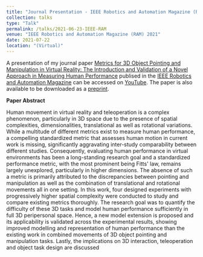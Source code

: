 ```yaml
---
title: "Journal Presentation - IEEE Robotics and Automation Magazine (RAM)"
collection: talks
type: "Talk"
permalink: /talks/2021-06-23-IEEE-RAM
venue: "IEEE Robotics and Automation Magazine (RAM) 2021"
date: 2021-07-22
location: "(Virtual)"
---
```


A presentation of my journal paper [Metrics for 3D Object Pointing and Manipulation in Virtual Reality: The Introduction and Validation of a Novel Approach in Measuring Human Performance](https://ieeexplore.ieee.org/document/9492850) publised in the [IEEE Robotics and Automation Magazine](https://ieeexplore.ieee.org/xpl/RecentIssue.jsp?punumber=100) can be accessed on [YouTube](https://www.youtube.com/watch?v=MKH2gGJQq2o). The paper is also available to be downloaded as a [preprint](https://arxiv.org/pdf/2106.06655.pdf).


<b> Paper Abstract </b>

Human movement in virtual reality and teleoperation is a complex phenomenon, particularly in 3D space due to the presence of spatial complexities, dimensionalities, translational as well as rotational variations. While a multitude of different metrics exist to measure human performance, a compelling standardized metric that assesses human motion in current work is missing, significantly aggravating inter-study comparability between different studies. Consequently, evaluating human performance in virtual environments has been a long-standing research goal and a standardized performance metric, with the most prominent being Fitts' law, remains largely unexplored, particularly in higher dimensions. The absence of such a metric is primarily attributed to the discrepancies between pointing and manipulation as well as the combination of translational and rotational movements all in one setting. In this work, four designed experiments with progressively higher spatial complexity were conducted to study and compare existing metrics thoroughly. The research goal was to quantify the difficulty of these 3D tasks and model human performance sufficiently in full 3D peripersonal space. Hence, a new model extension is proposed and its applicability is validated across the experimental results, showing improved modelling and representation of human performance than the existing work in combined movements of 3D object pointing and manipulation tasks. Lastly, the implications on 3D interaction, teleoperation and object task design are discussed


